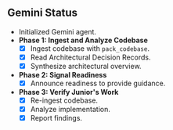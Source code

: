 ## Gemini Status

- Initialized Gemini agent.
- **Phase 1: Ingest and Analyze Codebase**
  - [x] Ingest codebase with `pack_codebase`.
  - [x] Read Architectural Decision Records.
  - [x] Synthesize architectural overview.
- **Phase 2: Signal Readiness**
  - [x] Announce readiness to provide guidance.
- **Phase 3: Verify Junior's Work**
  - [x] Re-ingest codebase.
  - [x] Analyze implementation.
  - [x] Report findings.
